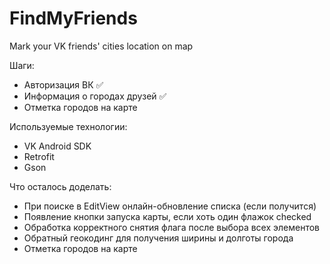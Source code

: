 # FindMyFriends
Mark your VK friends' cities location on map

Шаги:
* Авторизация ВК :white_check_mark:
* Информация о городах друзей :white_check_mark:
* Отметка городов на карте

Используемые технологии:
* VK Android SDK
* Retrofit
* Gson

Что осталось доделать:
* При поиске в EditView онлайн-обновление списка (если получится)
* Появление кнопки запуска карты, если хоть один флажок checked
* Обработка корректного снятия флага после выбора всех элементов
* Обратный геокодинг для получения ширины и долготы города
* Отметка городов на карте
